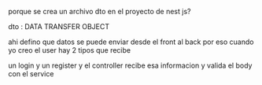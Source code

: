 porque se crea un archivo dto en el proyecto de nest js?

dto : DATA TRANSFER OBJECT

ahi defino que datos se puede enviar desde el front al back
por eso cuando yo creo el user hay 2 tipos que recibe 

un login y un register 
y el controller recibe esa informacion y valida el body con el service 



